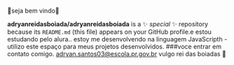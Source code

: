 🐂seja bem vindo🐂

**adryanreidasboiada/adryanreidasboiada** is a ✨ _special_ ✨ repository because its `README.md` (this file) appears on your GitHub profile.e
estou estudando pelo alura..
estoy me desenvolvendo na linguagem JavaScripth
-utilizo este espaço para meus projetos desenvolvidos.
###voce entrar em contato comigo.
adryan.santos03@escola.pr.gov.br
vulgo rei das boiadas 🐂
